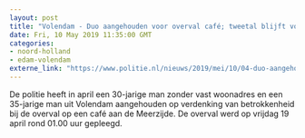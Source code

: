 ```yaml
---
layout: post
title: "Volendam - Duo aangehouden voor overval café; tweetal blijft voorlopig vastzitten"
date: Fri, 10 May 2019 11:35:00 GMT
categories: 
- noord-holland 
- edam-volendam 
externe_link: "https://www.politie.nl/nieuws/2019/mei/10/04-duo-aangehouden-voor-overval-cafe-tweetal-blijft-voorlopig-vastzitten.html"
---
```


De politie heeft in april een 30-jarige man zonder vast woonadres en een 35-jarige man uit Volendam aangehouden op verdenking van betrokkenheid bij de overval op een café aan de Meerzijde. De overval werd op vrijdag 19 april rond 01.00 uur gepleegd.
